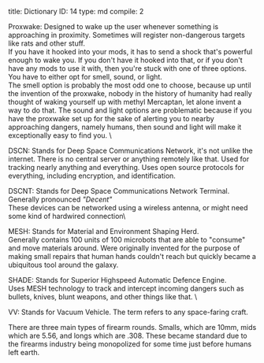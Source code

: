 title:          Dictionary
ID:             14
type:           md
compile:        2


Proxwake: Designed to wake up the user whenever something is approaching in proximity. Sometimes will register non-dangerous targets like rats and other stuff. \
If you have it hooked into your mods, it has to send a shock that's powerful enough to wake you. If you don't have it hooked into that, or if you don't have any mods to use it with, then you're stuck with one of three options. You have to either opt for smell, sound, or light. \
The smell option is probably the most odd one to choose, because up until the invention of the proxwake, nobody in the history of humanity had really thought of waking yourself up with methyl Mercaptan, let alone invent a way to do that. The sound and light options are problematic because if you have the proxwake set up for the sake of alerting you to nearby approaching dangers, namely humans, then sound and light will make it exceptionally easy to find you. \
    
DSCN: Stands for Deep Space Communications Network, it's not unlike the internet. There is no central server or anything remotely like that. Used for tracking nearly anything and everything. Uses open source protocols for everything, including encryption, and identification.

DSCNT: Stands for Deep Space Communications Network Terminal. \
Generally pronounced  _"Decent"_ \
These devices can be networked using a wireless antenna, or might need some kind of hardwired connection\

MESH: Stands for Material and Environment Shaping Herd. \
Generally contains 100 units of 100 microbots that are able to "consume" and move materials around. Were originally invented for the purpose of making small repairs that human hands couldn't reach but quickly became a ubiquitous tool around the galaxy.

SHADE: Stands for Superior Highspeed Automatic Defence Engine. \
Uses MESH technology to track and intercept incoming dangers such as bullets, knives, blunt weapons, and other things like that. \

VV: Stands for Vacuum Vehicle. The term refers to any space-faring craft.

There are three main types of firearm rounds. Smalls, which are 10mm, mids which are 5.56, and longs which are .308. These became standard due to the firearms industry being monopolized for some time just before humans left earth.